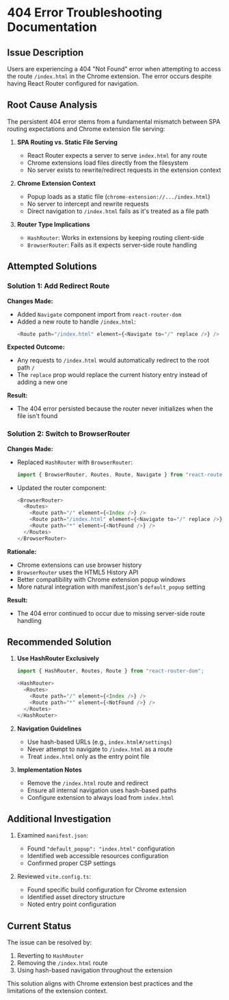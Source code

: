 # 404 Error Troubleshooting Documentation

## Issue Description
Users are experiencing a 404 "Not Found" error when attempting to access the route `/index.html` in the Chrome extension. The error occurs despite having React Router configured for navigation.

## Root Cause Analysis
The persistent 404 error stems from a fundamental mismatch between SPA routing expectations and Chrome extension file serving:

1. **SPA Routing vs. Static File Serving**
   - React Router expects a server to serve `index.html` for any route
   - Chrome extensions load files directly from the filesystem
   - No server exists to rewrite/redirect requests in the extension context

2. **Chrome Extension Context**
   - Popup loads as a static file (`chrome-extension://.../index.html`)
   - No server to intercept and rewrite requests
   - Direct navigation to `/index.html` fails as it's treated as a file path

3. **Router Type Implications**
   - `HashRouter`: Works in extensions by keeping routing client-side
   - `BrowserRouter`: Fails as it expects server-side route handling

## Attempted Solutions

### Solution 1: Add Redirect Route
**Changes Made:**
- Added `Navigate` component import from `react-router-dom`
- Added a new route to handle `/index.html`:
  ```typescript
  <Route path="/index.html" element={<Navigate to="/" replace />} />
  ```

**Expected Outcome:**
- Any requests to `/index.html` would automatically redirect to the root path `/`
- The `replace` prop would replace the current history entry instead of adding a new one

**Result:**
- The 404 error persisted because the router never initializes when the file isn't found

### Solution 2: Switch to BrowserRouter
**Changes Made:**
- Replaced `HashRouter` with `BrowserRouter`:
  ```typescript
  import { BrowserRouter, Routes, Route, Navigate } from "react-router-dom";
  ```
- Updated the router component:
  ```typescript
  <BrowserRouter>
    <Routes>
      <Route path="/" element={<Index />} />
      <Route path="/index.html" element={<Navigate to="/" replace />} />
      <Route path="*" element={<NotFound />} />
    </Routes>
  </BrowserRouter>
  ```

**Rationale:**
- Chrome extensions can use browser history
- `BrowserRouter` uses the HTML5 History API
- Better compatibility with Chrome extension popup windows
- More natural integration with manifest.json's `default_popup` setting

**Result:**
- The 404 error continued to occur due to missing server-side route handling

## Recommended Solution
1. **Use HashRouter Exclusively**
   ```typescript
   import { HashRouter, Routes, Route } from "react-router-dom";
   
   <HashRouter>
     <Routes>
       <Route path="/" element={<Index />} />
       <Route path="*" element={<NotFound />} />
     </Routes>
   </HashRouter>
   ```

2. **Navigation Guidelines**
   - Use hash-based URLs (e.g., `index.html#/settings`)
   - Never attempt to navigate to `/index.html` as a route
   - Treat `index.html` only as the entry point file

3. **Implementation Notes**
   - Remove the `/index.html` route and redirect
   - Ensure all internal navigation uses hash-based paths
   - Configure extension to always load from `index.html`

## Additional Investigation
1. Examined `manifest.json`:
   - Found `"default_popup": "index.html"` configuration
   - Identified web accessible resources configuration
   - Confirmed proper CSP settings

2. Reviewed `vite.config.ts`:
   - Found specific build configuration for Chrome extension
   - Identified asset directory structure
   - Noted entry point configuration

## Current Status
The issue can be resolved by:
1. Reverting to `HashRouter`
2. Removing the `/index.html` route
3. Using hash-based navigation throughout the extension

This solution aligns with Chrome extension best practices and the limitations of the extension context. 